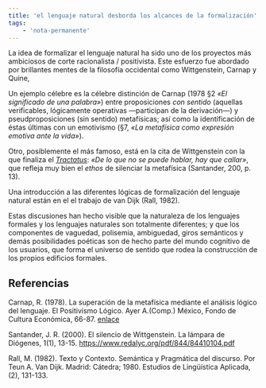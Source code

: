```yaml
---
title: 'el lenguaje natural desborda los alcances de la formalización'
tags:
    - 'nota-permanente'
---
```

La idea de formalizar el lenguaje natural ha sido uno de los proyectos más ambiciosos de corte racionalista / positivista. Este esfuerzo fue abordado por brillantes mentes de la filosofía occidental como Wittgenstein, Carnap y Quine,

Un ejemplo célebre es la célebre distinción de Carnap (1978 §2 *«El significado de una palabra»*) entre proposiciones *con sentido* (aquellas verificables, lógicamente operativas —participan de la derivación—) y pseudproposiciones (sin sentido) metafísicas; así como la identificación de éstas últimas con un emotivismo (§7, *«La metafísica como expresión emotiva ante la vida»*).

Otro, posiblemente el más famoso, está en la cita de Wittgenstein con la que finaliza el *[Tractatus](https://es.wikisource.org/wiki/Tractatus_Logico-Philosophicus#7)*: *«De lo que no se puede hablar, hay que callar»*, que refleja muy bien el *ethos* de silenciar la metafísica (Santander, 200, p. 13).

Una introducción a las diferentes lógicas de formalización del lenguaje natural están en el el trabajo de van Dijk (Rall, 1982).

Estas discusiones han hecho visible que la naturaleza de los lenguajes formales y los lenguajes naturales son totalmente diferentes; y que los componentes de vaguedad, polisemia, ambiguedad, giros semánticos y demás posibilidades poéticas son de hecho parte del mundo cognitivo de los usuarios, que forma el universo de sentido que rodea la construcción de los propios edificios formales.

## Referencias

Carnap, R. (1978). La superación de la metafísica mediante el análisis lógico del lenguaje. El Positivismo Lógico. Ayer A.(Comp.) México, Fondo de Cultura Económica, 66-87. [enlace](http://www.posgrado.unam.mx/musica/lecturas/LecturaIntroduccionInvestigacionMusical/epistemologia/Carnap-Rudolf-La-Superacion-de-La-Metafisica.pdf)

Santander, J. R. (2000). El silencio de Wittgenstein. La lámpara de Diógenes, 1(1), 13-15. <https://www.redalyc.org/pdf/844/84410104.pdf>

Rall, M. (1982). Texto y Contexto. Semántica y Pragmática del discurso. Por Teun A. Van Dijk. Madrid: Cátedra; 1980. Estudios de Lingüística Aplicada, (2), 131-133.